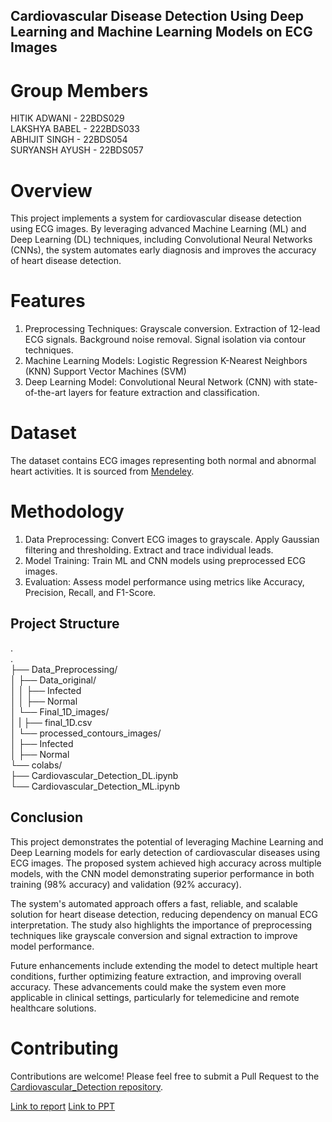 ## Cardiovascular Disease Detection Using Deep Learning and Machine Learning Models on ECG Images
# Group Members
HITIK ADWANI - 22BDS029  
LAKSHYA BABEL - 222BDS033  
ABHIJIT SINGH - 22BDS054  
SURYANSH AYUSH - 22BDS057

# Overview
This project implements a system for cardiovascular disease detection using ECG images. By leveraging advanced Machine Learning (ML) and Deep Learning (DL) techniques, including Convolutional Neural Networks (CNNs), the system automates early diagnosis and improves the accuracy of heart disease detection.
# Features

1. Preprocessing Techniques:
    Grayscale conversion.
    Extraction of 12-lead ECG signals.
    Background noise removal.
    Signal isolation via contour techniques.
2. Machine Learning Models:
    Logistic Regression
    K-Nearest Neighbors (KNN)
    Support Vector Machines (SVM)
3. Deep Learning Model:
    Convolutional Neural Network (CNN) with state-of-the-art      layers for feature extraction and classification.

# Dataset

The dataset contains ECG images representing both normal and abnormal heart activities. It is sourced from [Mendeley](https://data.mendeley.com/datasets/gwbz3fsgp8/2).

# Methodology
1. Data Preprocessing:
Convert ECG images to grayscale.
Apply Gaussian filtering and thresholding.
Extract and trace individual leads.
2. Model Training:
Train ML and CNN models using preprocessed ECG images.
3. Evaluation:
Assess model performance using metrics like Accuracy, Precision, Recall, and F1-Score.

## Project Structure
.  
.  
├── Data_Preprocessing/  
│   ├── Data_original/  
│   │   ├── Infected  
│   │   ├── Normal  
│   └── Final_1D_images/  
│   |   ├── final_1D.csv  
│   └── processed_contours_images/  
│       ├── Infected  
│       ├── Normal  
└── colabs/  
    ├── Cardiovascular_Detection_DL.ipynb  
    └── Cardiovascular_Detection_ML.ipynb  

## Conclusion

This project demonstrates the potential of leveraging Machine Learning and Deep Learning models for early detection of cardiovascular diseases using ECG images. The proposed system achieved high accuracy across multiple models, with the CNN model demonstrating superior performance in both training (98% accuracy) and validation (92% accuracy). 

The system's automated approach offers a fast, reliable, and scalable solution for heart disease detection, reducing dependency on manual ECG interpretation. The study also highlights the importance of preprocessing techniques like grayscale conversion and signal extraction to improve model performance.

Future enhancements include extending the model to detect multiple heart conditions, further optimizing feature extraction, and improving overall accuracy. These advancements could make the system even more applicable in clinical settings, particularly for telemedicine and remote healthcare solutions.



# Contributing

Contributions are welcome! Please feel free to submit a Pull Request to the [Cardiovascular_Detection repository](https://github.com/hitikadwani/CardioVascular_Detection.git).

[Link to report](https://drive.google.com/file/d/1fbhN-4j4a9EZeFtVn4-A_sTueuMMswga/view?usp=drive_link)
[Link to PPT](https://docs.google.com/presentation/d/1ajg00v7bxsgj3RrIOb4QwV1slYUbII_s/edit?usp=sharing&ouid=116995870568451359349&rtpof=true&sd=true)


